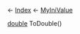 ← [Index](Api-Index) ← [MyIniValue](VRage.Game.ModAPI.Ingame.Utilities.MyIniValue)

[double](System.Double) ToDouble()